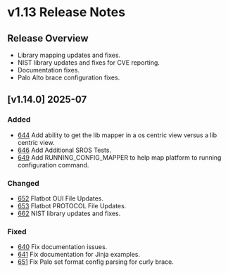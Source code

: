 # v1.13 Release Notes

## Release Overview

- Library mapping updates and fixes.
- NIST library updates and fixes for CVE reporting.
- Documentation fixes.
- Palo Alto brace configuration fixes.

## [v1.14.0] 2025-07

### Added

- [644](https://github.com/networktocode/netutils/pull/644) Add ability to get the lib mapper in a os centric view versus a lib centric view.
- [646](https://github.com/networktocode/netutils/pull/646) Add Additional SROS Tests.
- [649](https://github.com/networktocode/netutils/pull/649) Add RUNNING_CONFIG_MAPPER to help map platform to running configuration command.

### Changed

- [652](https://github.com/networktocode/netutils/pull/652) Flatbot OUI File Updates.
- [653](https://github.com/networktocode/netutils/pull/653) Flatbot PROTOCOL File Updates.
- [662](https://github.com/networktocode/netutils/pull/662) NIST library updates and fixes.

### Fixed

- [640](https://github.com/networktocode/netutils/pull/640) Fix documentation issues.
- [641](https://github.com/networktocode/netutils/pull/641) Fix documentation for Jinja examples.
- [651](https://github.com/networktocode/netutils/pull/651) Fix Palo set format config parsing for curly brace.
